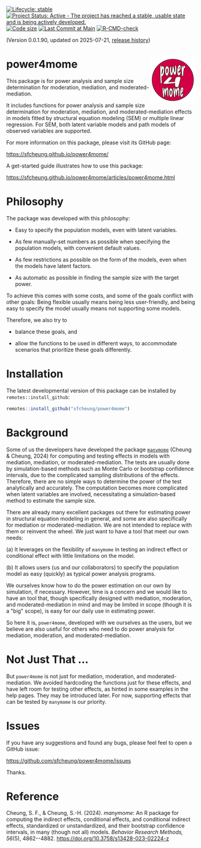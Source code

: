<!-- badges: start -->
[![Lifecycle: stable](https://img.shields.io/badge/lifecycle-stable-brightgreen.svg)](https://lifecycle.r-lib.org/articles/stages.html#stable)
[![Project Status: Active - The project has reached a stable, usable state and is being actively developed.](https://www.repostatus.org/badges/latest/active.svg)](https://www.repostatus.org/#active)
[![Code size](https://img.shields.io/github/languages/code-size/sfcheung/power4mome.svg)](https://github.com/sfcheung/power4mome)
[![Last Commit at Main](https://img.shields.io/github/last-commit/sfcheung/power4mome.svg)](https://github.com/sfcheung/power4mome/commits/main)
[![R-CMD-check](https://github.com/sfcheung/power4mome/actions/workflows/R-CMD-check.yaml/badge.svg)](https://github.com/sfcheung/power4mome/actions/workflows/R-CMD-check.yaml)
<!-- badges: end -->

(Version 0.0.1.90, updated on 2025-07-21, [release history](https://sfcheung.github.io/power4mome/news/index.html))

# power4mome <a href="https://sfcheung.github.io/power4mome/"><img src="man/figures/logo.png" align="right" height="120" alt="power4mome website" /></a>

This package is for power analysis and
sample size determination for
moderation, mediation, and moderated-mediation.

It includes functions for power
analysis and sample size determination for
moderation, mediation, and moderated-mediation
effects in models fitted by
structural equation modeling (SEM) or multiple
linear regression. For SEM, both latent variable
models and path models of observed variables
are supported.

For more information on this package,
please visit its GitHub page:

https://sfcheung.github.io/power4mome/

A get-started guide illustrates how to
use this package:

https://sfcheung.github.io/power4mome/articles/power4mome.html

# Philosophy

The package was developed with this
philosophy:

- Easy to specify the population models,
  even with latent variables.

- As few manually-set numbers as possible
  when specifying the population models,
  with convenient default values.

- As few restrictions as possible
  on the form of the models, even when
  the models have latent factors.

- As automatic as possible in finding
  the sample size with the target power.

To achieve this comes with some costs,
and some of the goals conflict with other
goals: Being flexible usually means
being less user-friendly, and being
easy to specify the model usually means
not supporting some models.

Therefore, we also try to

- balance these goals, and

- allow the functions to be used in
  different ways, to accommodate
  scenarios that prioritize these goals
  differently.

# Installation

The latest developmental version of this package can be installed by `remotes::install_github`:

```r
remotes::install_github("sfcheung/power4mome")
```

# Background

Some of us the developers have developed the package
[`manymome`](https://sfcheung.github.io/manymome/)
(Cheung & Cheung, 2024)
for computing and testing effects in
models with mediation, mediation,
or moderated-mediation. The tests are
usually done by simulation-based methods
such as Monte Carlo or bootstrap
confidence intervals, due to the complicated
sampling distributions of the effects.
Therefore, there are no simple ways to
determine the power of the test analytically
and accurately. The computation becomes
more complicated when latent variables
are involved, necessitating a simulation-based
method to estimate the sample size.

There are already many excellent packages
out there for estimating power in
structural equation modeling in general,
and some are also specifically for mediation
or moderated-mediation. We are not intended
to replace with them or reinvent the wheel.
We just want to have a tool that meet
our own needs:

(a) It leverages on the flexibility of `manymome`
in testing an indirect effect or
conditional effect with little limitations
on the model.

(b) It allows users (us and our collaborators) to
specify the population model as easy (quickly) as
typical power analysis programs.

We ourselves know how to do the power
estimation on our own by simulation,
if necessary. However, time is a concern
and we would like to
have an tool that, though specifically
designed with mediation, moderation,
and moderated-mediation in mind and may
be limited in scope (though it is a
"big" scope), is easy for our daily use
in estimating power.

So here it is, `power4mome`, developed
with we ourselves as the users, but we
believe are also useful for others who
need to do power analysis for mediation,
moderation, and moderated-mediation.

# Not Just That ...

But `power4mome` is not just for mediation,
moderation, and moderated-mediation. We
avoided hardcoding the functions just
for these effects, and have left room for
testing other effects, as hinted in some
examples in the help pages. They may be
introduced later. For now, supporting
effects that can be tested by `manymome`
is our priority.

# Issues

If you have any suggestions and found any bugs, please feel
feel to open a GitHub issue:

https://github.com/sfcheung/power4mome/issues

Thanks.

# Reference

Cheung, S. F., & Cheung, S.-H. (2024).
*manymome*: An R package for computing
the indirect effects, conditional
effects, and conditional indirect
effects, standardized or unstandardized,
and their bootstrap confidence intervals,
in many (though not all) models.
*Behavior Research Methods, 56*(5),
4862--4882.
https://doi.org/10.3758/s13428-023-02224-z